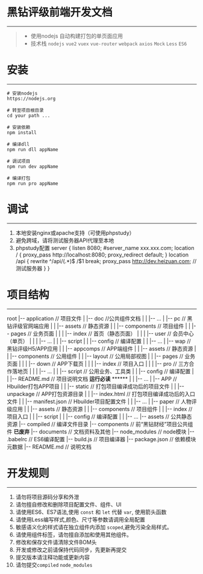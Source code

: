 # 黑钻评级前端开发文档
------
> * 使用nodejs 自动构建打包的单页面应用
> * 技术栈 `nodejs` `vue2` `vuex` `vue-router` `webpack` `axios` `Mock` `Less` `ES6`


# 安装
------

``` shell
# 安装nodejs
https://nodejs.org

# 转至项目根目录
cd your path ...

# 安装依赖
npm install

# 编译dll
npm run dll appName

# 调试项目
npm run dev appName

# 编译打包
npm run pro appName
```

# 调试
------

1. 本地安装nginx或apache支持（可使用phpstudy）
2. 避免跨域，请将测试服务器API代理至本地
3. phpstudy配置
server {
        listen 8080;
        #server_name  xxx.xxx.com;
        location / {
            proxy_pass http://localhost:8080;
            proxy_redirect default;
        }
        location /api {
            rewrite  ^/api/(.*)$ /$1 break;
            proxy_pass   http://dev.heizuan.com; //测试服务器
        }
}

# 项目结构
------

root
|-- application // 项目文件
|   |-- doc //公共组件文档
|   |   |-- ...
|   |-- pc // 黑钻评级官网端应用
|   |   |-- assets // 静态资源
|   |   |-- components // 项目组件
|   |   |-- pages // 业务页面
|   |   |   |-- index // 首页（静态页面）
|   |   |   |-- user // 会员中心（单页）
|   |   |   |-- ... 
|   |   |-- script
|   |   |-- config // 编译配置
|   |   |-- ...
|   |-- wap // 黑钻评级H5/APP应用
|   |   |-- appcomps // APP端组件
|   |   |-- assets // 静态资源
|   |   |-- components // 公用组件
|   |   |-- layout // 公用局部视图
|   |   |-- pages // 业务页面
|   |   |   |-- down // APP下载页
|   |   |   |-- index // 项目入口
|   |   |   |-- pro // 三方合作落地页
|   |   |   |-- ... 
|   |   |-- script // 公用业务、工具类
|   |   |-- config // 编译配置
|   |   |-- README.md // 项目说明文档   **运行必读** ******
|   |   |-- ...
|   |-- APP // Hbuilder打包APP项目
|   |   |-- static // 打包项目编译成功后的项目文件
|   |   |-- unpackage // APP打包资源目录
|   |   |-- index.html // 打包项目编译成功后的入口文件
|   |   |-- manifest.json // Hbuilder项目配置文件
|   |   |-- ...
|   |-- paper // 人物评级应用
|   |   |-- assets // 静态资源
|   |   |-- components // 项目组件
|   |   |-- index // 项目入口
|   |   |-- script
|   |   |-- config // 编译配置
|   |   |-- ...
|-- assets // 公共静态资源
|-- compiled // 编译文件目录
|-- components // 前“黑钻财经”项目公共组件 **已废弃**
|-- documents // 文档资料及其他
|-- node_modules // node模块
|-- .babelrc // ES6编译配置
|-- build.js // 项目编译器
|-- package.json // 依赖模块元数据
|-- README.md  // 说明文档


# 开发规则
------

1.  请勿将项目源码分享和外泄
2.  请勿擅自修改和删除项目配置文件、组件、UI
3.  请使用ES6、ES7语法,使用 `const` 和 `let` 代替 `var`, 使用箭头函数
4.  请使用Less编写样式,颜色、尺寸等参数请调用全局配置
5.  敏感语义化的样式请在独立组件内添加 `scoped`,避免污染全局样式。
6.  请使用组件标签，请勿擅自添加和使用其他组件。
7.  修改和保存文件请清除文件BOM头
8.  开发或修改之前请保持代码同步，先更新再提交
9.  提交版本请注释功能或更新内容
10. 请勿提交`compiled` `node_modules`